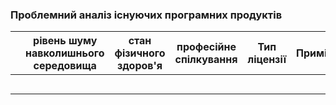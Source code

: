 ### Проблемний аналіз існуючих програмних продуктів ###
|   | рівень шуму навколишнього середовища|стан фізичного здоров'я |професійне спілкування |Тип ліцензії| Примітка |
|-------------|-------------|-------------|-------------|-------------|-------------|
|             |             |             |             |             |             |
|             |             |             |             |             |             |
|             |             |             |             |             |             |
|             |             |             |             |             |             |
|             |             |             |             |             |             |
